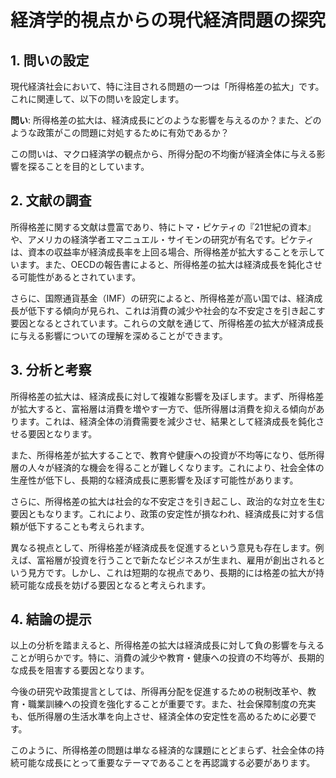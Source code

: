 # 経済学的視点からの現代経済問題の探究

## 1. 問いの設定

現代経済社会において、特に注目される問題の一つは「所得格差の拡大」です。これに関連して、以下の問いを設定します。

**問い**: 所得格差の拡大は、経済成長にどのような影響を与えるのか？また、どのような政策がこの問題に対処するために有効であるか？

この問いは、マクロ経済学の観点から、所得分配の不均衡が経済全体に与える影響を探ることを目的としています。

## 2. 文献の調査

所得格差に関する文献は豊富であり、特にトマ・ピケティの『21世紀の資本』や、アメリカの経済学者エマニュエル・サイモンの研究が有名です。ピケティは、資本の収益率が経済成長率を上回る場合、所得格差が拡大することを示しています。また、OECDの報告書によると、所得格差の拡大は経済成長を鈍化させる可能性があるとされています。

さらに、国際通貨基金（IMF）の研究によると、所得格差が高い国では、経済成長が低下する傾向が見られ、これは消費の減少や社会的な不安定さを引き起こす要因となるとされています。これらの文献を通じて、所得格差の拡大が経済成長に与える影響についての理解を深めることができます。

## 3. 分析と考察

所得格差の拡大は、経済成長に対して複雑な影響を及ぼします。まず、所得格差が拡大すると、富裕層は消費を増やす一方で、低所得層は消費を抑える傾向があります。これは、経済全体の消費需要を減少させ、結果として経済成長を鈍化させる要因となります。

また、所得格差が拡大することで、教育や健康への投資が不均等になり、低所得層の人々が経済的な機会を得ることが難しくなります。これにより、社会全体の生産性が低下し、長期的な経済成長に悪影響を及ぼす可能性があります。

さらに、所得格差の拡大は社会的な不安定さを引き起こし、政治的な対立を生む要因ともなります。これにより、政策の安定性が損なわれ、経済成長に対する信頼が低下することも考えられます。

異なる視点として、所得格差が経済成長を促進するという意見も存在します。例えば、富裕層が投資を行うことで新たなビジネスが生まれ、雇用が創出されるという見方です。しかし、これは短期的な視点であり、長期的には格差の拡大が持続可能な成長を妨げる要因となると考えられます。

## 4. 結論の提示

以上の分析を踏まえると、所得格差の拡大は経済成長に対して負の影響を与えることが明らかです。特に、消費の減少や教育・健康への投資の不均等が、長期的な成長を阻害する要因となります。

今後の研究や政策提言としては、所得再分配を促進するための税制改革や、教育・職業訓練への投資を強化することが重要です。また、社会保障制度の充実も、低所得層の生活水準を向上させ、経済全体の安定性を高めるために必要です。

このように、所得格差の問題は単なる経済的な課題にとどまらず、社会全体の持続可能な成長にとって重要なテーマであることを再認識する必要があります。